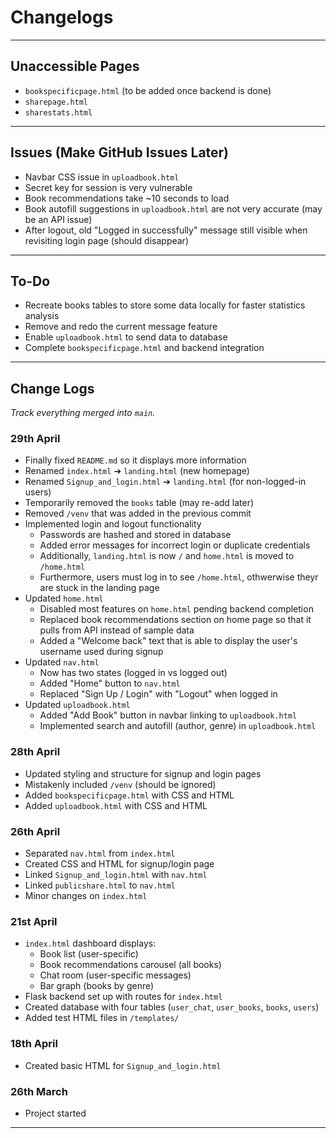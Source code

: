 # Changelogs

---

## Unaccessible Pages
- `bookspecificpage.html` (to be added once backend is done)
- `sharepage.html`
- `sharestats.html`

---

## Issues (Make GitHub Issues Later)
- Navbar CSS issue in `uploadbook.html`
- Secret key for session is very vulnerable
- Book recommendations take ~10 seconds to load
- Book autofill suggestions in `uploadbook.html` are not very accurate (may be an API issue)
- After logout, old "Logged in successfully" message still visible when revisiting login page (should disappear)

---

## To-Do
- Recreate books tables to store some data locally for faster statistics analysis
- Remove and redo the current message feature
- Enable `uploadbook.html` to send data to database
- Complete `bookspecificpage.html` and backend integration

---

## Change Logs
_Track everything merged into `main`._

### 29th April
- Finally fixed `README.md` so it displays more information
- Renamed `index.html` ➔ `landing.html` (new homepage)
- Renamed `Signup_and_login.html` ➔ `landing.html` (for non-logged-in users) 
- Temporarily removed the `books` table (may re-add later)
- Removed `/venv` that was added in the previous commit
- Implemented login and logout functionality 
    - Passwords are hashed and stored in database
    - Added error messages for incorrect login or duplicate credentials
    - Additionally, `landing.html` is now `/` and `home.html` is moved to `/home.html`
    - Furthermore, users must log in to see `/home.html`, othwerwise theyr are stuck in the landing page
- Updated `home.html`
    - Disabled most features on `home.html` pending backend completion
    - Replaced book recommendations section on home page so that it pulls from API instead of sample data
    - Added a "Welcome back" text that is able to display the user's username used during signup
- Updated `nav.html` 
    - Now has two states (logged in vs logged out)
    - Added "Home" button to `nav.html`
    - Replaced "Sign Up / Login" with "Logout" when logged in
- Updated `uploadbook.html` 
    - Added "Add Book" button in navbar linking to `uploadbook.html`
    - Implemented search and autofill (author, genre) in `uploadbook.html`

### 28th April
- Updated styling and structure for signup and login pages
- Mistakenly included `/venv` (should be ignored)
- Added `bookspecificpage.html` with CSS and HTML
- Added `uploadbook.html` with CSS and HTML

### 26th April
- Separated `nav.html` from `index.html`
- Created CSS and HTML for signup/login page
- Linked `Signup_and_login.html` with `nav.html`
- Linked `publicshare.html` to `nav.html`
- Minor changes on `index.html`

### 21st April
- `index.html` dashboard displays:
  - Book list (user-specific)
  - Book recommendations carousel (all books)
  - Chat room (user-specific messages)
  - Bar graph (books by genre)
- Flask backend set up with routes for `index.html`
- Created database with four tables (`user_chat`, `user_books`, `books`, `users`)
- Added test HTML files in `/templates/`

### 18th April
- Created basic HTML for `Signup_and_login.html`

### 26th March
- Project started

---